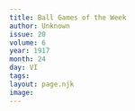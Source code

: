 ```yaml
---
title: Ball Games of the Week
author: Unknown
issue: 20
volume: 6
year: 1917
month: 24
day: VI
tags:
layout: page.njk
image:
---
```


